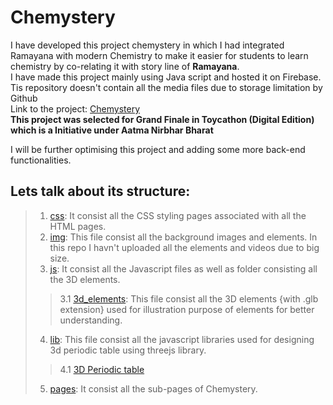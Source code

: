 # Chemystery
I have developed this project chemystery in which I had integrated Ramayana with modern Chemistry to make it easier for students to learn chemistry by co-relating it with story line of **Ramayana**.<br />
I have made this project mainly using Java script and hosted it on Firebase. Tis repository doesn't contain all the media files due to storage limitation by Github <br />
Link to the project: [Chemystery](https://mystery-in-chemistry.web.app/) <br />
**This project was selected for Grand Finale in Toycathon (Digital Edition) which is a Initiative under Aatma Nirbhar Bharat**

I will be further optimising this project and adding some more back-end functionalities.


## Lets talk about its structure:

> 1. [css](https://github.com/Atul240202/chemystery/tree/main/css): It consist all the CSS styling pages associated with all the HTML pages.
> 2. [img](https://github.com/Atul240202/chemystery/tree/main/img): This file consist all the background images and elements. In this repo I havn't uploaded all the elements and videos due to big size.
> 3. [js](https://github.com/Atul240202/chemystery/tree/main/js): It consist all the Javascript files as well as folder consisting all the 3D elements.
> > 3.1 [3d_elements](https://github.com/Atul240202/chemystery/tree/main/js/3d_elements): This file consist all the 3D elements {with .glb extension} used for illustration purpose of elements for better understanding. 
> 4. [lib](https://github.com/Atul240202/chemystery/tree/main/lib): This file consist all the javascript libraries used for designing 3d periodic table using threejs library.
> > 4.1 [3D Periodic table](https://mystery-in-chemistry.web.app/periodic.html)
> 5. [pages](https://github.com/Atul240202/chemystery/tree/main/pages): It consist all the sub-pages of Chemystery.
